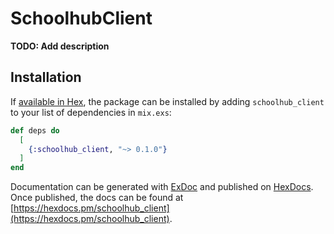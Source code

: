 # SchoolhubClient

**TODO: Add description**

## Installation

If [available in Hex](https://hex.pm/docs/publish), the package can be installed
by adding `schoolhub_client` to your list of dependencies in `mix.exs`:

```elixir
def deps do
  [
    {:schoolhub_client, "~> 0.1.0"}
  ]
end
```

Documentation can be generated with [ExDoc](https://github.com/elixir-lang/ex_doc)
and published on [HexDocs](https://hexdocs.pm). Once published, the docs can
be found at [https://hexdocs.pm/schoolhub_client](https://hexdocs.pm/schoolhub_client).

